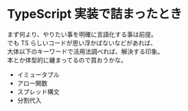 # TypeScript 実装で詰まったとき

まず何より、やりたい事を明確に言語化する事は前提。  
でも TS らしいコードが思い浮かばないなどがあれば、  
大体以下のキーワードで活用法調べれば、解決する印象。  
本とか体型的に纏まってるので買おうかな。

- イミュータブル
- アロー関数
- スプレッド構文
- 分割代入
